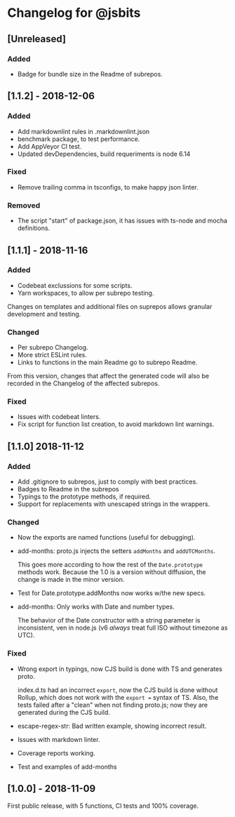 # Changelog for @jsbits

## \[Unreleased]

### Added

- Badge for bundle size in the Readme of subrepos.

## \[1.1.2] - 2018-12-06

### Added

- Add markdownlint rules in .markdownlint.json
- benchmark package, to test performance.
- Add AppVeyor CI test.
- Updated devDependencies, build requeriments is node 6.14

### Fixed

- Remove trailing comma in tsconfigs, to make happy json linter.

### Removed

- The script "start" of package.json, it has issues with ts-node and mocha definitions.

## \[1.1.1] - 2018-11-16

### Added

- Codebeat exclussions for some scripts.
- Yarn workspaces, to allow per subrepo testing.

Changes on templates and additional files on suprepos allows granular development and testing.

### Changed

- Per subrepo Changelog.
- More strict ESLint rules.
- Links to functions in the main Readme go to subrepo Readme.

From this version, changes that affect the generated code will also be recorded in the Changelog of the affected subrepos.

### Fixed

- Issues with codebeat linters.
- Fix script for function list creation, to avoid markdown lint warnings.

## \[1.1.0] 2018-11-12

### Added

- Add .gitignore to subrepos, just to comply with best practices.
- Badges to Readme in the subrepos
- Typings to the prototype methods, if required.
- Support for replacements with unescaped strings in the wrappers.

### Changed

- Now the exports are named functions (useful for debugging).

- add-months: proto.js injects the setters `addMonths` and `addUTCMonths`.

  This goes more according to how the rest of the `Date.prototype` methods work. Because the 1.0 is a version without diffusion, the change is made in the minor version.

- Test for Date.prototype.addMonths now works w/the new specs.

- add-months: Only works with Date and number types.

  The behavior of the Date constructor with a string parameter is inconsistent, ven in node.js (v6 _always_ treat full ISO without timezone as UTC).

### Fixed

- Wrong export in typings, now CJS build is done with TS and generates proto.

  index.d.ts had an incorrect `export`, now the CJS build is done without Rollup, which does not work with the `export =` syntax of TS.
  Also, the tests failed after a "clean" when not finding proto.js; now they are generated during the CJS build.

- escape-regex-str: Bad written example, showing incorrect result.

- Issues with markdown linter.

- Coverage reports working.

- Test and examples of add-months

## \[1.0.0] - 2018-11-09

First public release, with 5 functions, CI tests and 100% coverage.

